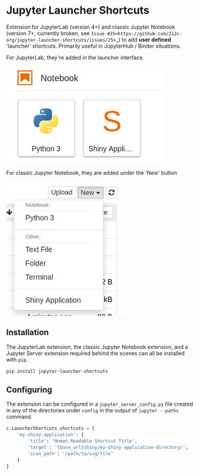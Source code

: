 # Jupyter Launcher Shortcuts

Extension for JupyterLab (version 4+) and classic Jupyter Notebook (version 7+,
currently broken, see `Issue #25<https://github.com/2i2c-org/jupyter-launcher-shortcuts/issues/25>`_)
to add **user defined** 'launcher' shortcuts. Primarily useful in JupyterHub /
Binder situations.

For JupyterLab, they're added in the launcher interface.

![](labextension.png)

For classic Jupyter Notebook, they are added under the 'New' button

![](nbextension.png)

## Installation

The JupyterLab extension, the classic Jupyter Notebook extension, and a Jupyter
Server extension required behind the scenes can all be installed with ``pip``.

```bash
pip install jupyter-launcher-shortcuts
```

## Configuring

The extension can be configured in a ``jupyter_server_config.py``
file created in any of the directories under ``config`` in the 
output of ``jupyter --paths`` command.

```python
c.LauncherShortcuts.shortcuts = {
    'my-shiny-application': {
        'title': 'Human Readable Shortcut Title',
        'target': '{base_url}shiny/my-shiny-application-directory/',
        'icon_path': '/path/to/svg/file'
    }
}
```
